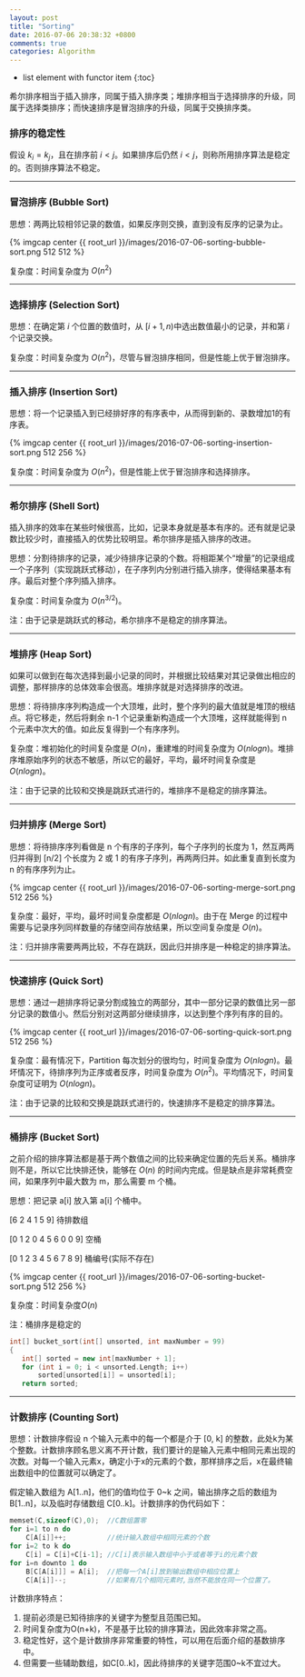 ```yaml
---
layout: post
title: "Sorting"
date: 2016-07-06 20:38:32 +0800
comments: true
categories: Algorithm
---
```

- list element with functor item
{:toc}

希尔排序相当于插入排序，同属于插入排序类；堆排序相当于选择排序的升级，同属于选择类排序；而快速排序是冒泡排序的升级，同属于交换排序类。

<!--more-->

### 排序的稳定性
假设 $k_i = k_j$，且在排序前 $i<j$。如果排序后仍然  $i<j$，则称所用排序算法是稳定的。否则排序算法不稳定。


----------


### 冒泡排序 (Bubble Sort)
思想：两两比较相邻记录的数值，如果反序则交换，直到没有反序的记录为止。

{% imgcap center {{ root_url }}/images/2016-07-06-sorting-bubble-sort.png 512 512 %}


复杂度：时间复杂度为 $O(n^2)$

----------

### 选择排序 (Selection Sort)
思想：在确定第 $i$ 个位置的数值时，从 $[i+1, n)$中选出数值最小的记录，并和第 $i$ 个记录交换。

复杂度：时间复杂度为 $O(n^2)$，尽管与冒泡排序相同，但是性能上优于冒泡排序。

----------

### 插入排序 (Insertion Sort)
思想：将一个记录插入到已经排好序的有序表中，从而得到新的、录数增加1的有序表。

{% imgcap center {{ root_url }}/images/2016-07-06-sorting-insertion-sort.png 512 256 %}

复杂度：时间复杂度为 $O(n^2)$，但是性能上优于冒泡排序和选择排序。

----------

### 希尔排序 (Shell Sort)
插入排序的效率在某些时候很高，比如，记录本身就是基本有序的。还有就是记录数比较少时，直接插入的优势比较明显。希尔排序是插入排序的改进。

思想：分割待排序的记录，减少待排序记录的个数。将相距某个“增量”的记录组成一个子序列（实现跳跃式移动），在子序列内分别进行插入排序，使得结果基本有序。最后对整个序列插入排序。

复杂度：时间复杂度为 $O(n^{3/2})$。

注：由于记录是跳跃式的移动，希尔排序不是稳定的排序算法。

----------

### 堆排序 (Heap Sort)
如果可以做到在每次选择到最小记录的同时，并根据比较结果对其记录做出相应的调整，那样排序的总体效率会很高。堆排序就是对选择排序的改进。

思想：将待排序序列构造成一个大顶堆，此时，整个序列的最大值就是堆顶的根结点。将它移走，然后将剩余 n-1 个记录重新构造成一个大顶堆，这样就能得到 n 个元素中次大的值。如此反复得到一个有序序列。

复杂度：堆初始化的时间复杂度是 $O(n)$，重建堆的时间复杂度为 $O(nlogn)$。堆排序堆原始序列的状态不敏感，所以它的最好，平均，最坏时间复杂度是 $O(nlogn)$。

注：由于记录的比较和交换是跳跃式进行的，堆排序不是稳定的排序算法。

----------

### 归并排序 (Merge Sort)
思想：将待排序序列看做是 n 个有序的子序列，每个子序列的长度为 1，然互两两归并得到 [n/2] 个长度为 2 或 1 的有序子序列，再两两归并。如此重复直到长度为 n 的有序序列为止。

{% imgcap center {{ root_url }}/images/2016-07-06-sorting-merge-sort.png 512 256 %}

复杂度：最好，平均，最坏时间复杂度都是 $O(nlogn)$。由于在 Merge 的过程中需要与记录序列同样数量的存储空间存放结果，所以空间复杂度是 $O(n)$。

注：归并排序需要两两比较，不存在跳跃，因此归并排序是一种稳定的排序算法。

----------

### 快速排序 (Quick Sort)
思想：通过一趟排序将记录分割成独立的两部分，其中一部分记录的数值比另一部分记录的数值小。然后分别对这两部分继续排序，以达到整个序列有序的目的。

{% imgcap center {{ root_url }}/images/2016-07-06-sorting-quick-sort.png 512 256 %}

复杂度：最有情况下，Partition 每次划分的很均匀，时间复杂度为 $O(nlogn)$。最坏情况下，待排序列为正序或者反序，时间复杂度为 $O(n^2)$。平均情况下，时间复杂度可证明为 $O(nlogn)$。

注：由于记录的比较和交换是跳跃式进行的，快速排序不是稳定的排序算法。

----------

### 桶排序 (Bucket Sort)
之前介绍的排序算法都是基于两个数值之间的比较来确定位置的先后关系。桶排序则不是，所以它比快排还快，能够在  $O(n)$ 的时间内完成。但是缺点是非常耗费空间，如果序列中最大数为 m，那么需要 m 个桶。

思想：把记录 a[i] 放入第 a[i] 个桶中。

[6 2 4 1 5 9]           待排数组

[0 1 2 0 4 5 6 0 0 9]   空桶

[0 1 2 3 4 5 6 7 8 9]   桶编号(实际不存在)

{% imgcap center {{ root_url }}/images/2016-07-06-sorting-bucket-sort.png 512 256 %}

复杂度：时间复杂度$O(n)$

注：桶排序是稳定的

```cpp
int[] bucket_sort(int[] unsorted, int maxNumber = 99)
{
   int[] sorted = new int[maxNumber + 1];
   for (int i = 0; i < unsorted.Length; i++)
	   sorted[unsorted[i]] = unsorted[i];
   return sorted;
```


----------

### 计数排序 (Counting Sort)
思想：计数排序假设 n 个输入元素中的每一个都是介于 [0, k] 的整数，此处k为某个整数。计数排序顾名思义离不开计数，我们要计的是输入元素中相同元素出现的次数。对每一个输入元素x，确定小于x的元素的个数，那样排序之后，x在最终输出数组中的位置就可以确定了。

假定输入数组为 A[1..n]，他们的值均位于 0~k 之间，输出排序之后的数组为 B[1..n]，以及临时存储数组 C[0..k]。计数排序的伪代码如下：

```cpp
memset(C,sizeof(C),0);  //C数组置零  
for i=1 to n do  
    C[A[i]]++;          //统计输入数组中相同元素的个数  
for i=2 to k do  
    C[i] = C[i]+C[i-1]; //C[i]表示输入数组中小于或者等于i的元素个数  
for i=n downto 1 do  
    B[C[A[i]]] = A[i];  //把每一个A[i]放到输出数组中相应位置上  
    C[A[i]]--;          //如果有几个相同元素时,当然不能放在同一个位置了。
```

计数排序特点：
1.  提前必须是已知待排序的关键字为整型且范围已知。
2.  时间复杂度为O(n+k)，不是基于比较的排序算法，因此效率非常之高。
3.  稳定性好，这个是计数排序非常重要的特性，可以用在后面介绍的基数排序中。
4.  但需要一些辅助数组，如C[0..k]，因此待排序的关键字范围0~k不宜过大。
